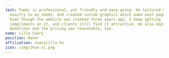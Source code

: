 ```yaml
---
text: Tamás is professional, yet friendly and easy-going. He tailored my website
  exactly to my needs, and created custom graphics which make each page unique.
  Even though the website was created three years ago, I keep getting
  compliments on it, and clients still find it attractive. He also kept all
  deadlines and the pricing was reasonable, too.
name: Lilla Saáry
position: Owner
affiliation: saarylilla.hu
icon: /img/ikon-sl.png
---
```


